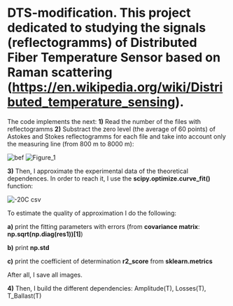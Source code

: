 # DTS-modification. This project dedicated to studying the signals (reflectogramms) of Distributed Fiber Temperature Sensor based on Raman scattering (https://en.wikipedia.org/wiki/Distributed_temperature_sensing).

The code implements the next:
**1)** Read the number of the files with reflectogramms
**2)** Substract the zero level (the average of 60 points) of Astokes and Stokes reflectogramms for each file and take into account only the measuring line (from 800 m to 8000 m):
 
![bef](https://user-images.githubusercontent.com/87599571/170989883-aad6937f-6c0e-48b3-828b-fbd314d73612.png) ![Figure_1](https://user-images.githubusercontent.com/87599571/170989541-4ed7bc2d-1f93-4bcc-94ee-dac95d9f4e1a.png)

**3)** Then, I approximate the experimental data of the theoretical dependences. In order to reach it, I use the **scipy.optimize.curve_fit()** function:

![-20C csv](https://user-images.githubusercontent.com/87599571/171042837-7c8db85c-2247-490f-b4c9-d17d5c89d0c0.png)

To estimate the quality of approximation I do the following:

 **a)** print the fitting parameters with errors (from **covariance matrix**: **np.sqrt(np.diag(res1))[1]**)
 
 **b)** print **np.std**
 
 **c)** print the coefficient of determination **r2_score** from **sklearn.metrics**
 
After all, I save all images.

**4)** Then, I build the different dependencies: Amplitude(T), Losses(T), T_Ballast(T)  

